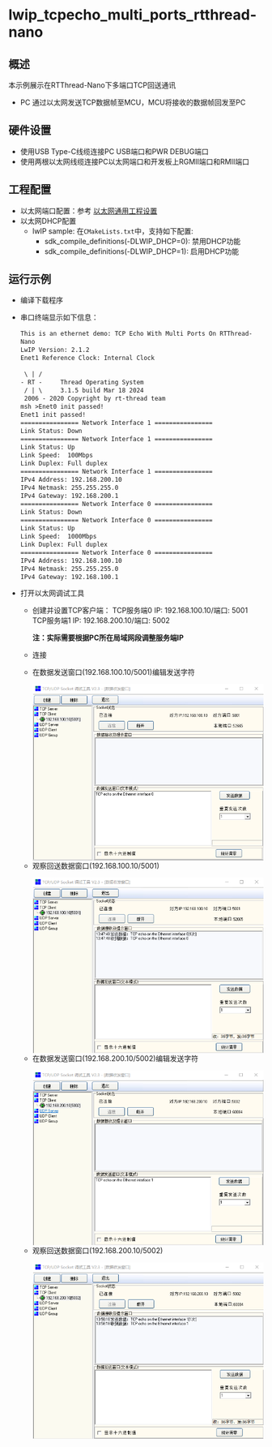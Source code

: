 # lwip_tcpecho_multi_ports_rtthread-nano

## 概述

本示例展示在RTThread-Nano下多端口TCP回送通讯

- PC 通过以太网发送TCP数据帧至MCU，MCU将接收的数据帧回发至PC

## 硬件设置

* 使用USB Type-C线缆连接PC USB端口和PWR DEBUG端口
* 使用两根以太网线缆连接PC以太网端口和开发板上RGMII端口和RMII端口

## 工程配置

- 以太网端口配置：参考 [以太网通用工程设置](../doc/Ethernet_Common_Project_Settings_zh.md)
- 以太网DHCP配置
    - lwIP sample:  在`CMakeLists.txt`中，支持如下配置:
      - sdk_compile_definitions(-DLWIP_DHCP=0): 禁用DHCP功能
      - sdk_compile_definitions(-DLWIP_DHCP=1): 启用DHCP功能


## 运行示例

* 编译下载程序
* 串口终端显示如下信息：

  ```console
  This is an ethernet demo: TCP Echo With Multi Ports On RTThread-Nano
  LwIP Version: 2.1.2
  Enet1 Reference Clock: Internal Clock

   \ | /
  - RT -     Thread Operating System
   / | \     3.1.5 build Mar 18 2024
   2006 - 2020 Copyright by rt-thread team
  msh >Enet0 init passed!
  Enet1 init passed!
  ================ Network Interface 1 ================
  Link Status: Down
  ================ Network Interface 1 ================
  Link Status: Up
  Link Speed:  100Mbps
  Link Duplex: Full duplex
  ================ Network Interface 1 ================
  IPv4 Address: 192.168.200.10
  IPv4 Netmask: 255.255.255.0
  IPv4 Gateway: 192.168.200.1
  ================ Network Interface 0 ================
  Link Status: Down
  ================ Network Interface 0 ================
  Link Status: Up
  Link Speed:  1000Mbps
  Link Duplex: Full duplex
  ================ Network Interface 0 ================
  IPv4 Address: 192.168.100.10
  IPv4 Netmask: 255.255.255.0
  IPv4 Gateway: 192.168.100.1
  ```
* 打开以太网调试工具

  - 创建并设置TCP客户端：
    TCP服务端0 IP: 192.168.100.10/端口: 5001
    TCP服务端1 IP: 192.168.200.10/端口: 5002

    **注：实际需要根据PC所在局域网段调整服务端IP**

  - 连接

  - 在数据发送窗口(192.168.100.10/5001)编辑发送字符

    <img src=../doc/lwip_tcpecho_multi_ports_0_1.png align=left>

  - 观察回送数据窗口(192.168.100.10/5001)

    <img src=../doc/lwip_tcpecho_multi_ports_0_2.png align=left>

  - 在数据发送窗口(192.168.200.10/5002)编辑发送字符

    <img src=../doc/lwip_tcpecho_multi_ports_1_1.png align=left>

  - 观察回送数据窗口(192.168.200.10/5002)

    <img src=../doc/lwip_tcpecho_multi_ports_1_2.png align=left>
